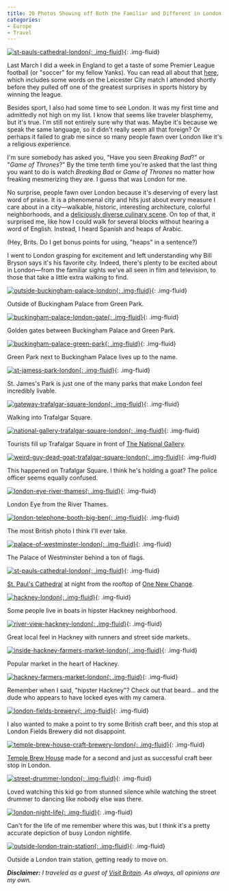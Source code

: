 ```yaml
---
title: 20 Photos Showing off Both the Familiar and Different in London
categories:
- Europe
- Travel
---
```


[![st-pauls-cathedral-london](https://withoutapath.com/wp-content/uploads/2016/11/St-Pauls-Cathedral-London.jpg){: .img-fluid}](https://withoutapath.com/wp-content/uploads/2016/11/St-Pauls-Cathedral-London.jpg){: .img-fluid}

Last March I did a week in England to get a taste of some Premier League football (or "soccer" for my fellow Yanks). You can read all about that [here](https://withoutapath.com/england-premier-league/), which includes some words on the Leicester City match I attended shortly before they pulled off one of the greatest surprises in sports history by winning the league.

Besides sport, I also had some time to see London. It was my first time and admittedly not high on my list. I know that seems like traveler blasphemy, but it's true. I'm still not entirely sure why that was. Maybe it's because we speak the same language, so it didn't really seem all that foreign? Or perhaps it failed to grab me since so many people fawn over London like it's a religious experience.

I'm sure somebody has asked you, "Have you seen _Breaking Bad_?" or "_Game of Thrones_?" By the time tenth time you're asked that the last thing you want to do is watch _Breaking Bad_ or _Game of Thrones_ no matter how freaking mesmerizing they are. I guess that was London for me.

No surprise, people fawn over London because it's deserving of every last word of praise. It is a phenomenal city and hits just about every measure I care about in a city—walkable, historic, interesting architecture, colorful neighborhoods, and a [deliciously diverse culinary scene](https://withoutapath.com/eating-london-food-tour/). On top of that, it surprised me, like how I could walk for several blocks without hearing a word of English. Instead, I heard Spanish and heaps of Arabic.

(Hey, Brits. Do I get bonus points for using, "heaps" in a sentence?)

I went to London grasping for excitement and left understanding why Bill Bryson says it's his favorite city. Indeed, there's plenty to be excited about in London—from the familiar sights we've all seen in film and television, to those that take a little extra walking to find.

[![outside-buckingham-palace-london](https://withoutapath.com/wp-content/uploads/2016/11/Outside-Buckingham-Palace-London.jpg){: .img-fluid}](https://withoutapath.com/wp-content/uploads/2016/11/Outside-Buckingham-Palace-London.jpg){: .img-fluid}

Outside of Buckingham Palace from Green Park.

[![buckingham-palace-london-gate](https://withoutapath.com/wp-content/uploads/2016/11/Buckingham-Palace-London-Gate.jpg){: .img-fluid}](https://withoutapath.com/wp-content/uploads/2016/11/Buckingham-Palace-London-Gate.jpg){: .img-fluid}

Golden gates between Buckingham Palace and Green Park.

[![buckingham-palace-green-park](https://withoutapath.com/wp-content/uploads/2016/11/Buckingham-Palace-Green-Park.jpg){: .img-fluid}](https://withoutapath.com/wp-content/uploads/2016/11/Buckingham-Palace-Green-Park.jpg){: .img-fluid}

Green Park next to Buckingham Palace lives up to the name.

[![st-jamess-park-london](https://withoutapath.com/wp-content/uploads/2016/11/St-Jamess-Park-London.jpg){: .img-fluid}](https://withoutapath.com/wp-content/uploads/2016/11/St-Jamess-Park-London.jpg){: .img-fluid}

St. James's Park is just one of the many parks that make London feel incredibly livable.

[![gateway-trafalgar-square-london](https://withoutapath.com/wp-content/uploads/2016/11/Gateway-Trafalgar-Square-London.jpg){: .img-fluid}](https://withoutapath.com/wp-content/uploads/2016/11/Gateway-Trafalgar-Square-London.jpg){: .img-fluid}

Walking into Trafalgar Square.

[![national-gallery-trafalgar-square-london](https://withoutapath.com/wp-content/uploads/2016/11/National-Gallery-Trafalgar-Square-London.jpg){: .img-fluid}](https://withoutapath.com/wp-content/uploads/2016/11/National-Gallery-Trafalgar-Square-London.jpg){: .img-fluid}

Tourists fill up Trafalgar Square in front of [The National Gallery](https://www.nationalgallery.org.uk/).

[![weird-guy-dead-goat-trafalgar-square-london](https://withoutapath.com/wp-content/uploads/2016/11/Weird-Guy-Dead-Goat-Trafalgar-Square-London.jpg){: .img-fluid}](https://withoutapath.com/wp-content/uploads/2016/11/Weird-Guy-Dead-Goat-Trafalgar-Square-London.jpg){: .img-fluid}

This happened on Trafalgar Square. I think he's holding a goat? The police officer seems equally confused.

[![london-eye-river-thames](https://withoutapath.com/wp-content/uploads/2016/11/London-Eye-River-Thames.jpg){: .img-fluid}](https://withoutapath.com/wp-content/uploads/2016/11/London-Eye-River-Thames.jpg){: .img-fluid}

London Eye from the River Thames.

[![london-telephone-booth-big-ben](https://withoutapath.com/wp-content/uploads/2016/11/London-Telephone-Booth-Big-Ben.jpg){: .img-fluid}](https://withoutapath.com/wp-content/uploads/2016/11/London-Telephone-Booth-Big-Ben.jpg){: .img-fluid}

The most British photo I think I'll ever take.

[![palace-of-westminster-london](https://withoutapath.com/wp-content/uploads/2016/11/Palace-of-Westminster-London.jpg){: .img-fluid}](https://withoutapath.com/wp-content/uploads/2016/11/Palace-of-Westminster-London.jpg){: .img-fluid}

The Palace of Westminster behind a ton of flags.

[![st-pauls-cathedral-london](https://withoutapath.com/wp-content/uploads/2016/11/St-Pauls-Cathedral-London.jpg){: .img-fluid}](https://withoutapath.com/wp-content/uploads/2016/11/St-Pauls-Cathedral-London.jpg){: .img-fluid}

[St. Paul's Cathedral](https://www.stpauls.co.uk/) at night from the rooftop of [One New Change](https://onenewchange.com/).

[![hackney-london](https://withoutapath.com/wp-content/uploads/2016/11/Hackney-London.jpg){: .img-fluid}](https://withoutapath.com/wp-content/uploads/2016/11/Hackney-London.jpg){: .img-fluid}

Some people live in boats in hipster Hackney neighborhood.

[![river-view-hackney-london](https://withoutapath.com/wp-content/uploads/2016/11/River-View-Hackney-London.jpg){: .img-fluid}](https://withoutapath.com/wp-content/uploads/2016/11/River-View-Hackney-London.jpg){: .img-fluid}

Great local feel in Hackney with runners and street side markets.

[![inside-hackney-farmers-market-london](https://withoutapath.com/wp-content/uploads/2016/11/Inside-Hackney-Farmers-Market-London.jpg){: .img-fluid}](https://withoutapath.com/wp-content/uploads/2016/11/Inside-Hackney-Farmers-Market-London.jpg){: .img-fluid}

Popular market in the heart of Hackney.

[![hackney-farmers-market-london](https://withoutapath.com/wp-content/uploads/2016/11/Hackney-Farmers-Market-London.jpg){: .img-fluid}](https://withoutapath.com/wp-content/uploads/2016/11/Hackney-Farmers-Market-London.jpg){: .img-fluid}

Remember when I said, "hipster Hackney"? Check out that beard... and the dude who appears to have locked eyes with my camera.

[![london-fields-brewery](https://withoutapath.com/wp-content/uploads/2016/11/London-Fields-Brewery.jpg){: .img-fluid}](https://withoutapath.com/wp-content/uploads/2016/11/London-Fields-Brewery.jpg){: .img-fluid}

I also wanted to make a point to try some British craft beer, and this stop at London Fields Brewery did not disappoint.

[![temple-brew-house-craft-brewery-london](https://withoutapath.com/wp-content/uploads/2016/11/Temple-Brew-House-Craft-Brewery-London.jpg){: .img-fluid}](https://withoutapath.com/wp-content/uploads/2016/11/Temple-Brew-House-Craft-Brewery-London.jpg){: .img-fluid}

[Temple Brew House](http://www.templebrewhouse.com/) made for a second and just as successful craft beer stop in London.

[![street-drummer-london](https://withoutapath.com/wp-content/uploads/2016/11/Street-Drummer-London.jpg){: .img-fluid}](https://withoutapath.com/wp-content/uploads/2016/11/Street-Drummer-London.jpg){: .img-fluid}

Loved watching this kid go from stunned silence while watching the street drummer to dancing like nobody else was there.

[![london-night-life](https://withoutapath.com/wp-content/uploads/2016/11/London-Night-Life.jpg){: .img-fluid}](https://withoutapath.com/wp-content/uploads/2016/11/London-Night-Life.jpg){: .img-fluid}

Can't for the life of me remember where this was, but I think it's a pretty accurate depiction of busy London nightlife.

[![outside-london-train-station](https://withoutapath.com/wp-content/uploads/2016/11/Outside-London-Train-Station.jpg){: .img-fluid}](https://withoutapath.com/wp-content/uploads/2016/11/Outside-London-Train-Station.jpg){: .img-fluid}

Outside a London train station, getting ready to move on.

_**Disclaimer:** I traveled as a guest of [Visit Britain](https://www.visitbritain.com/gb/en). As always, all opinions are my own._

